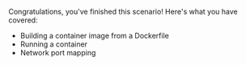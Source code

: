 Congratulations, you've finished this scenario! Here's what you have covered:

- Building a container image from a Dockerfile 
- Running a container
- Network port mapping
